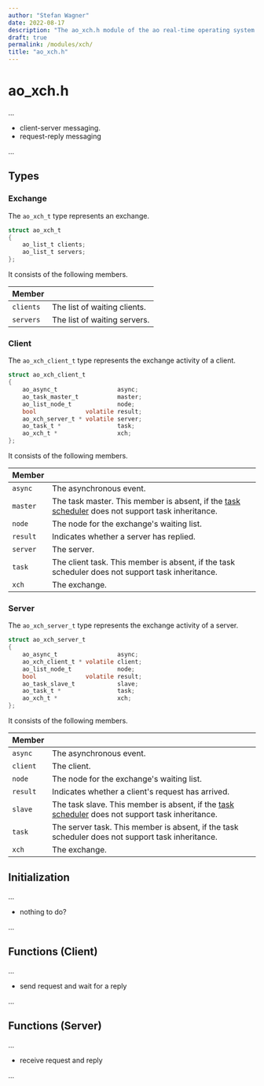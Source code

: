 ```yaml
---
author: "Stefan Wagner"
date: 2022-08-17
description: "The ao_xch.h module of the ao real-time operating system."
draft: true
permalink: /modules/xch/
title: "ao_xch.h"
---
```


# ao_xch.h

...

- client-server messaging.
- request-reply messaging

...

## Types

### Exchange

The `ao_xch_t` type represents an exchange.

```c
struct ao_xch_t
{
    ao_list_t clients;
    ao_list_t servers;
};
```

It consists of the following members.

| Member | |
|--------|-|
| `clients` | The list of waiting clients. |
| `servers` | The list of waiting servers. |

### Client

The `ao_xch_client_t` type represents the exchange activity of a client.

```c
struct ao_xch_client_t
{
    ao_async_t                 async;
    ao_task_master_t           master;
    ao_list_node_t             node;
    bool              volatile result;
    ao_xch_server_t * volatile server;
    ao_task_t *                task;
    ao_xch_t *                 xch;
};
```

It consists of the following members.

| Member | |
|--------|-|
| `async` | The asynchronous event. |
| `master` | The task master. This member is absent, if the [task scheduler](../task-scheduler.md) does not support task inheritance. |
| `node` | The node for the exchange's waiting list. |
| `result` | Indicates whether a server has replied. |
| `server` | The server. |
| `task` | The client task. This member is absent, if the task scheduler does not support task inheritance. |
| `xch` | The exchange. |

### Server

The `ao_xch_server_t` type represents the exchange activity of a server.

```c
struct ao_xch_server_t
{
    ao_async_t                 async;
    ao_xch_client_t * volatile client;
    ao_list_node_t             node;
    bool              volatile result;
    ao_task_slave_t            slave;
    ao_task_t *                task;
    ao_xch_t *                 xch;
};
```

It consists of the following members.

| Member | |
|--------|-|
| `async` | The asynchronous event. |
| `client` | The client. |
| `node` | The node for the exchange's waiting list. |
| `result` | Indicates whether a client's request has arrived. |
| `slave` | The task slave. This member is absent, if the [task scheduler](../task-scheduler.md) does not support task inheritance. |
| `task` | The server task. This member is absent, if the task scheduler does not support task inheritance. |
| `xch` | The exchange. |

## Initialization

...

- nothing to do?

...

## Functions (Client)

...

- send request and wait for a reply

...

## Functions (Server)

...

- receive request and reply

...
